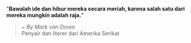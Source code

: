"**Bawalah ide dan hibur mereka secara meriah, karena salah satu dari mereka mungkin adalah raja.**"

> ~ _By Mark van Doren_  
Penyair dan literer dari Amerika Serikat
